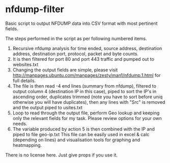 # nfdump-filter
Basic script to output NFDUMP data into CSV format with most pertinent fields.

The steps performed in the script as per following numbered items. 

1. Recursive nfdump analysis for time ended, source address, destination address, destination port, protocol, packet and byte counts.
2. It is then filtered for port 80 and port 443 traffic and pumped out to websites.txt
3. Changing the output fields are simple, please visit http://manpages.ubuntu.com/manpages/zesty/man1/nfdump.1.html for full details.
4. The file is then read -4 end lines (summary from nfdump), filtered to output column 4 (destination IP in this case), piped to sort the
IP's in ascending order, duplicates trimmed (note you have to sort before uniq otherwise you will have duplicates), then any lines with
"Src" is removed and the output piped to usites.txt
5. Loop to read through the output file, perform Geo lookup and keeping only the relevant fields for my task. Please review options
for your own needs.
 6. The variable produced by action 5 is then combined with the IP and piped to file geo-ip.txt
This file can be easily used in excel & calc (depending on lines) and visualisation tools for graphing and heatmapping.

There is no license here. Just give props if you use it.
